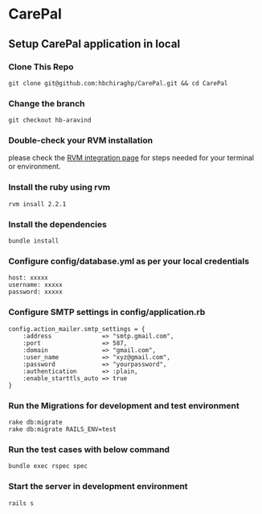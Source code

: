 CarePal
====

## Setup CarePal application in local

### Clone This Repo

	git clone git@github.com:hbchiraghp/CarePal.git && cd CarePal
 

### Change the branch

	git checkout hb-aravind

### Double-check your RVM installation
please check the [RVM integration page](https://rvm.io/integration) for steps needed for your terminal or environment.

### Install the ruby using rvm

    rvm insall 2.2.1

### Install the dependencies

    bundle install

### Configure config/database.yml as per your local credentials

	host: xxxxx
	username: xxxxx
	password: xxxxx

### Configure SMTP settings in config/application.rb 

	config.action_mailer.smtp_settings = {
		:address              => "smtp.gmail.com",
		:port                 => 587,
		:domain               => "gmail.com",
		:user_name            => "xyz@gmail.com",
		:password             => "yourpassword",
		:authentication       => :plain,
		:enable_starttls_auto => true
	}
	

### Run the Migrations for development and test environment

    rake db:migrate
    rake db:migrate RAILS_ENV=test
    
### Run the test cases with below command

	bundle exec rspec spec

### Start the server in development environment
	
	rails s

